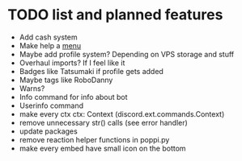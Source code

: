 # TODO list and planned features
- Add cash system
- Make help a [menu](https://pypi.org/project/dpymenus/)
- Maybe add profile system? Depending on VPS storage and stuff
- Overhaul imports? If I feel like it
- Badges like Tatsumaki if profile gets added
- Maybe tags like RoboDanny
- Warns?
- Info command for info about bot
- Userinfo command
- make every ctx ctx: Context (discord.ext.commands.Context)
- remove unnecessary str() calls (see error handler)
- update packages
- remove reaction helper functions in poppi.py
- make every embed have small icon on the bottom